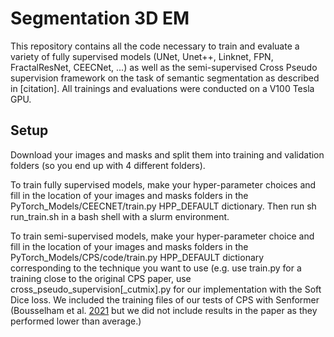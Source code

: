 # Segmentation 3D EM

This repository contains all the code necessary to train and evaluate a variety of fully supervised models (UNet, Unet++, Linknet, FPN, FractalResNet, CEECNet, ...) as well as the semi-supervised Cross Pseudo supervision framework on the task of semantic segmentation as described in [citation].
All trainings and evaluations were conducted on a V100 Tesla GPU.

## Setup
Download your images and masks and split them into training and validation folders (so you end up with 4 different folders).

To train fully supervised models, make your hyper-parameter choices and fill in the location of your images and masks folders in the PyTorch_Models/CEECNET/train.py HPP_DEFAULT dictionary. Then run sh run_train.sh in a bash shell with a slurm environment.

To train semi-supervised models, make your hyper-parameter choice and fill in the location of your images and masks folders in the PyTorch_Models/CPS/code/train.py HPP_DEFAULT dictionary corresponding to the technique you want to use (e.g. use train.py for a training close to the original CPS paper, use cross_pseudo_supervision[_cutmix].py for our implementation with the Soft Dice loss. We included the training files of our tests of CPS with Senformer (Bousselham et al. [2021](https://doi.org/10.48550/arXiv.2111.13280) but we did not include results in the paper as they performed lower than average.)